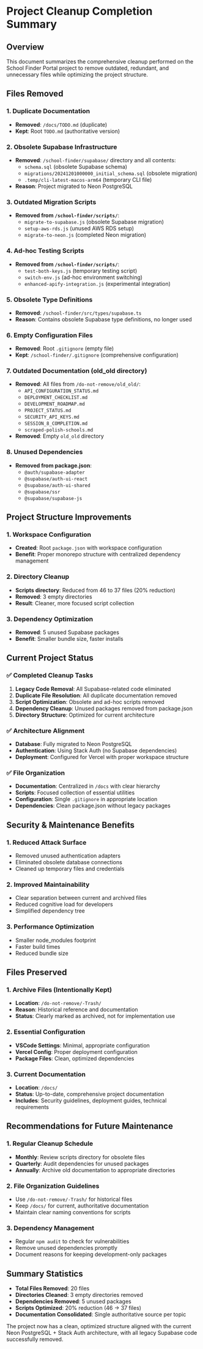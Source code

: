 # Project Cleanup Completion Summary

## Overview
This document summarizes the comprehensive cleanup performed on the School Finder Portal project to remove outdated, redundant, and unnecessary files while optimizing the project structure.

## Files Removed

### 1. Duplicate Documentation
- **Removed**: `/docs/TODO.md` (duplicate)
- **Kept**: Root `TODO.md` (authoritative version)

### 2. Obsolete Supabase Infrastructure
- **Removed**: `/school-finder/supabase/` directory and all contents:
  - `schema.sql` (obsolete Supabase schema)
  - `migrations/20241201000000_initial_schema.sql` (obsolete migration)
  - `.temp/cli-latest-macos-arm64` (temporary CLI file)
- **Reason**: Project migrated to Neon PostgreSQL

### 3. Outdated Migration Scripts
- **Removed from `/school-finder/scripts/`**:
  - `migrate-to-supabase.js` (obsolete Supabase migration)
  - `setup-aws-rds.js` (unused AWS RDS setup)
  - `migrate-to-neon.js` (completed Neon migration)

### 4. Ad-hoc Testing Scripts
- **Removed from `/school-finder/scripts/`**:
  - `test-both-keys.js` (temporary testing script)
  - `switch-env.js` (ad-hoc environment switching)
  - `enhanced-apify-integration.js` (experimental integration)

### 5. Obsolete Type Definitions
- **Removed**: `/school-finder/src/types/supabase.ts`
- **Reason**: Contains obsolete Supabase type definitions, no longer used

### 6. Empty Configuration Files
- **Removed**: Root `.gitignore` (empty file)
- **Kept**: `/school-finder/.gitignore` (comprehensive configuration)

### 7. Outdated Documentation (old_old directory)
- **Removed**: All files from `/do-not-remove/old_old/`:
  - `API_CONFIGURATION_STATUS.md`
  - `DEPLOYMENT_CHECKLIST.md`
  - `DEVELOPMENT_ROADMAP.md`
  - `PROJECT_STATUS.md`
  - `SECURITY_API_KEYS.md`
  - `SESSION_8_COMPLETION.md`
  - `scraped-polish-schools.md`
- **Removed**: Empty `old_old` directory

### 8. Unused Dependencies
- **Removed from package.json**:
  - `@auth/supabase-adapter`
  - `@supabase/auth-ui-react`
  - `@supabase/auth-ui-shared`
  - `@supabase/ssr`
  - `@supabase/supabase-js`

## Project Structure Improvements

### 1. Workspace Configuration
- **Created**: Root `package.json` with workspace configuration
- **Benefit**: Proper monorepo structure with centralized dependency management

### 2. Directory Cleanup
- **Scripts directory**: Reduced from 46 to 37 files (20% reduction)
- **Removed**: 3 empty directories
- **Result**: Cleaner, more focused script collection

### 3. Dependency Optimization
- **Removed**: 5 unused Supabase packages
- **Benefit**: Smaller bundle size, faster installs

## Current Project Status

### ✅ Completed Cleanup Tasks
1. **Legacy Code Removal**: All Supabase-related code eliminated
2. **Duplicate File Resolution**: All duplicate documentation removed
3. **Script Optimization**: Obsolete and ad-hoc scripts removed
4. **Dependency Cleanup**: Unused packages removed from package.json
5. **Directory Structure**: Optimized for current architecture

### ✅ Architecture Alignment
- **Database**: Fully migrated to Neon PostgreSQL
- **Authentication**: Using Stack Auth (no Supabase dependencies)
- **Deployment**: Configured for Vercel with proper workspace structure

### ✅ File Organization
- **Documentation**: Centralized in `/docs` with clear hierarchy
- **Scripts**: Focused collection of essential utilities
- **Configuration**: Single `.gitignore` in appropriate location
- **Dependencies**: Clean package.json without legacy packages

## Security & Maintenance Benefits

### 1. Reduced Attack Surface
- Removed unused authentication adapters
- Eliminated obsolete database connections
- Cleaned up temporary files and credentials

### 2. Improved Maintainability
- Clear separation between current and archived files
- Reduced cognitive load for developers
- Simplified dependency tree

### 3. Performance Optimization
- Smaller node_modules footprint
- Faster build times
- Reduced bundle size

## Files Preserved

### 1. Archive Files (Intentionally Kept)
- **Location**: `/do-not-remove/-Trash/`
- **Reason**: Historical reference and documentation
- **Status**: Clearly marked as archived, not for implementation use

### 2. Essential Configuration
- **VSCode Settings**: Minimal, appropriate configuration
- **Vercel Config**: Proper deployment configuration
- **Package Files**: Clean, optimized dependencies

### 3. Current Documentation
- **Location**: `/docs/`
- **Status**: Up-to-date, comprehensive project documentation
- **Includes**: Security guidelines, deployment guides, technical requirements

## Recommendations for Future Maintenance

### 1. Regular Cleanup Schedule
- **Monthly**: Review scripts directory for obsolete files
- **Quarterly**: Audit dependencies for unused packages
- **Annually**: Archive old documentation to appropriate directories

### 2. File Organization Guidelines
- Use `/do-not-remove/-Trash/` for historical files
- Keep `/docs/` for current, authoritative documentation
- Maintain clear naming conventions for scripts

### 3. Dependency Management
- Regular `npm audit` to check for vulnerabilities
- Remove unused dependencies promptly
- Document reasons for keeping development-only packages

## Summary Statistics

- **Total Files Removed**: 20 files
- **Directories Cleaned**: 3 empty directories removed
- **Dependencies Removed**: 5 unused packages
- **Scripts Optimized**: 20% reduction (46 → 37 files)
- **Documentation Consolidated**: Single authoritative source per topic

The project now has a clean, optimized structure aligned with the current Neon PostgreSQL + Stack Auth architecture, with all legacy Supabase code successfully removed.
